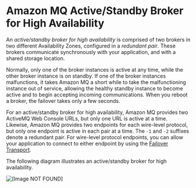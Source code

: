 # Amazon MQ Active/Standby Broker for High Availability<a name="active-standby-broker-deployment"></a>

An *active/standby broker for high availability* is comprised of two brokers in two different Availability Zones, configured in a *redundant pair*\. These brokers communicate synchronously with your application, and with a shared storage location\.

Normally, only one of the broker instances is active at any time, while the other broker instance is on standby\. If one of the broker instances malfunctions, it takes Amazon MQ a short while to take the malfunctioning instance out of service, allowing the healthy standby instance to become active and to begin accepting incoming communications\. When you reboot a broker, the failover takes only a few seconds\.

For an active/standby broker for high availability, Amazon MQ provides two ActiveMQ Web Console URLs, but only one URL is active at a time\. Likewise, Amazon MQ provides two endpoints for each wire\-level protocol, but only one endpoint is active in each pair at a time\. The `-1` and `-2` suffixes denote a redundant pair\. For wire\-level protocol endpoints, you can allow your application to connect to either endpoint by using the [Failover Transport](http://activemq.apache.org/failover-transport-reference.html)\.

The following diagram illustrates an active/standby broker for high availability\.

![\[Image NOT FOUND\]](http://docs.aws.amazon.com/amazon-mq/latest/developer-guide/images/amazon-mq-architecture-active-standby-deployment.png)